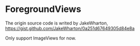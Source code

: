 # ForegroundViews

The origin source code is writed by JakeWharton, https://gist.github.com/JakeWharton/0a251d67649305d84e8a

Only support ImageViews for now.